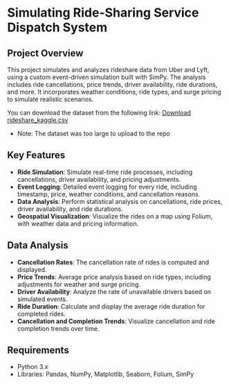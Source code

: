 # Simulating Ride-Sharing Service Dispatch System 

## Project Overview
This project simulates and analyzes rideshare data from Uber and Lyft, using a custom event-driven simulation built with SimPy. The analysis includes ride cancellations, price trends, driver availability, ride durations, and more. It incorporates weather conditions, ride types, and surge pricing to simulate realistic scenarios.

You can download the dataset from the following link: [Download rideshare_kaggle.csv](https://www.kaggle.com/datasets/mohan28169/rideshare-kagglecsv)
* Note: The dataset was too large to upload to the repo

## Key Features
- **Ride Simulation**: Simulate real-time ride processes, including cancellations, driver availability, and pricing adjustments.
- **Event Logging**: Detailed event logging for every ride, including timestamp, price, weather conditions, and cancellation reasons.
- **Data Analysis**: Perform statistical analysis on cancellations, ride prices, driver availability, and ride durations.
- **Geospatial Visualization**: Visualize the rides on a map using Folium, with weather data and pricing information.

## Data Analysis
- **Cancellation Rates**: The cancellation rate of rides is computed and displayed.
- **Price Trends**: Average price analysis based on ride types, including adjustments for weather and surge pricing.
- **Driver Availability**: Analyze the rate of unavailable drivers based on simulated events.
- **Ride Duration**: Calculate and display the average ride duration for completed rides.
- **Cancellation and Completion Trends**: Visualize cancellation and ride completion trends over time.

## Requirements
- Python 3.x
- Libraries: Pandas, NumPy, Matplotlib, Seaborn, Folium, SimPy


